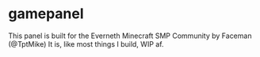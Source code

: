 # gamepanel

This panel is built for the Everneth Minecraft SMP Community by Faceman (@TptMike)
It is, like most things I build, WIP af.
